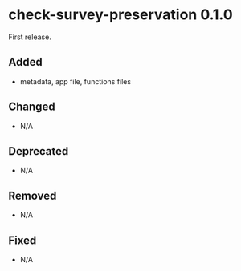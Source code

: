 # check-survey-preservation 0.1.0

First release.

## Added

-   metadata, app file, functions files

## Changed

-   N/A

## Deprecated

-   N/A

## Removed

-   N/A

## Fixed

-   N/A
